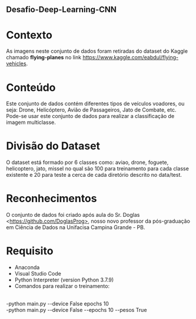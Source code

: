 ## Desafio-Deep-Learning-CNN

# Contexto 

As imagens neste conjunto de dados foram retiradas do dataset do Kaggle chamado **flying-planes** no link <https://www.kaggle.com/eabdul/flying-vehicles>. 

# Conteúdo 

Este conjunto de dados contém diferentes tipos de veículos voadores, ou seja: Drone, Helicóptero, Avião de Passageiros, Jato de Combate, etc. Pode-se usar este conjunto de dados para realizar a classificação de imagem multiclasse.  

# Divisão do Dataset

O dataset está formado por 6 classes como: aviao, drone, foguete, helicoptero, jato, missel no qual são 100 para treinamento para cada classe existente e 20 para teste a cerca de cada diretório descrito no data/test.

# Reconhecimentos

O conjunto de dados foi criado após aula do Sr. Doglas &lt;https://github.com/DoglasProg>, nosso novo professor da pós-graduação em Ciência de Dados na Unifacisa Campina Grande - PB.

# Requisito 

- Anaconda
- Visual Studio Code
- Python Interpreter (version Python 3.7.9)
- Comandos para realizar o treinamento:
<br>
-python main.py --device False epochs 10
<br>
-python main.py --device False --epochs 10 --pesos True
